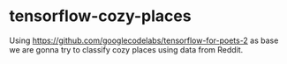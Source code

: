 # tensorflow-cozy-places
Using https://github.com/googlecodelabs/tensorflow-for-poets-2  as base we are gonna try to classify cozy places using data from Reddit.   
